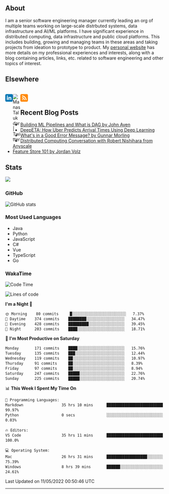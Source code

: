 ## About

I am a senior software engineering manager currently leading an org of multiple teams working on large-scale distrbuted systems, data infrastructure and AI/ML platforms. I have significant experience in distributed computing, data infrastructure and public cloud platforms. This includes building, growing and managing teams in these areas and taking projects from ideation to prototype to product. My [personal website](https://manastalukdar.github.io/) has more details on my professional experiences and interests, along with a blog containing articles, links, etc. related to software engineering and other topics of interest.

## Elsewhere

</br>

<a href="https://www.linkedin.com/in/manastalukdar" target="_blank">
  <img align="left" alt="Manas Talukdar | Linkedin" width="24px" src="https://raw.githubusercontent.com/edent/SuperTinyIcons/master/images/svg/linkedin.svg" />
</a>
<a href="https://www.twitter.com/manastalukdar" target="_blank">
  <img align="left" alt="Manas Talukdar | Twitter" width="24px" src="https://github.com/TheDudeThatCode/TheDudeThatCode/blob/master/Assets/Twitter.svg" />
</a>
<a href="https://manastalukdar.github.io/" target="_blank">
  <img align="left" alt="Manas Talukdar | Website" width="24px" src="https://github.com/edent/SuperTinyIcons/blob/master/images/svg/rss.svg" />
</a>

</br>

## Recent Blog Posts

<!-- BLOG:START -->
- [Building ML Pipelines and What is DAG by John Aven](https://manastalukdar.github.io/blog/2022/03/21/building-ml-pipelines-dag/)
- [DeepETA: How Uber Predicts Arrival Times Using Deep Learning](https://manastalukdar.github.io/blog/2022/03/21/deepeta-uber-predicts-arrival-times-deep-learning/)
- [What&#39;s in a Good Error Message? by Gunnar Morling](https://manastalukdar.github.io/blog/2022/02/11/good-error-message-gunnar-morling/)
- [Distributed Computing Conversation with Robert Nishihara from Anyscale](https://manastalukdar.github.io/blog/2022/01/24/distributed-computing-conversation-robert-nishihara-anyscale/)
- [Feature Store 101 by Jordan Volz](https://manastalukdar.github.io/blog/2022/01/22/feature-store-101-jordan-volz/)
<!-- BLOG:END -->

## Stats

![](https://komarev.com/ghpvc/?username=manastalukdar)

### GitHub

![GitHub stats](https://github-readme-stats.vercel.app/api?username=manastalukdar&show_icons=true&hide_border=true&hide_rank=true&hide_title=true&icon_color=79ff97&text_color=cecac3&bg_color=4d4b4b)

### Most Used Languages

- Java
- Python
- JavaScript
- C#
- Vue
- TypeScript
- Go

<!--
![Top Langs](https://github-readme-stats.vercel.app/api/top-langs/?username=manastalukdar&layout=compact&hide_border=true&hide_title=true&icon_color=79ff97&text_color=cecac3&bg_color=4d4b4b)
-->

### WakaTime

<!--START_SECTION:waka-->
![Code Time](http://img.shields.io/badge/Code%20Time-0-blue)

![Lines of code](https://img.shields.io/badge/From%20Hello%20World%20I%27ve%20Written-17%20Thousand%20lines%20of%20code-blue)

**I'm a Night 🦉** 

```text
🌞 Morning    80 commits     █░░░░░░░░░░░░░░░░░░░░░░░░   7.37% 
🌆 Daytime    374 commits    ████████░░░░░░░░░░░░░░░░░   34.47% 
🌃 Evening    428 commits    █████████░░░░░░░░░░░░░░░░   39.45% 
🌙 Night      203 commits    ████░░░░░░░░░░░░░░░░░░░░░   18.71%

```
📅 **I'm Most Productive on Saturday** 

```text
Monday       171 commits    ████░░░░░░░░░░░░░░░░░░░░░   15.76% 
Tuesday      135 commits    ███░░░░░░░░░░░░░░░░░░░░░░   12.44% 
Wednesday    119 commits    ██░░░░░░░░░░░░░░░░░░░░░░░   10.97% 
Thursday     91 commits     ██░░░░░░░░░░░░░░░░░░░░░░░   8.39% 
Friday       97 commits     ██░░░░░░░░░░░░░░░░░░░░░░░   8.94% 
Saturday     247 commits    █████░░░░░░░░░░░░░░░░░░░░   22.76% 
Sunday       225 commits    █████░░░░░░░░░░░░░░░░░░░░   20.74%

```


📊 **This Week I Spent My Time On** 

```text
💬 Programming Languages: 
Markdown                 35 hrs 10 mins      █████████████████████████   99.97% 
Python                   0 secs              ░░░░░░░░░░░░░░░░░░░░░░░░░   0.03%

🔥 Editors: 
VS Code                  35 hrs 11 mins      █████████████████████████   100.0%

💻 Operating System: 
Mac                      26 hrs 31 mins      ██████████████████░░░░░░░   75.39% 
Windows                  8 hrs 39 mins       ██████░░░░░░░░░░░░░░░░░░░   24.61%

```


 Last Updated on 11/05/2022 00:50:46 UTC
<!--END_SECTION:waka-->

---

<!--

**manastalukdar/manastalukdar** is a ✨ _special_ ✨ repository because its `README.md` (this file) appears on your GitHub profile.

Here are some ideas to get you started:

- 🔭 I’m currently working on ...
- 🌱 I’m currently learning ...
- 👯 I’m looking to collaborate on ...
- 🤔 I’m looking for help with ...
- 💬 Ask me about ...
- 📫 How to reach me: ...
- 😄 Pronouns: ...
- ⚡ Fun fact: ...
-->
